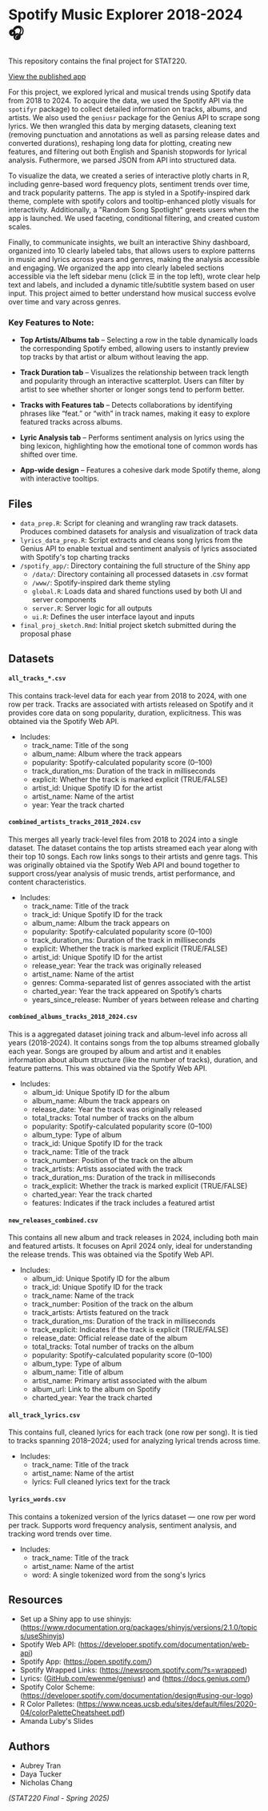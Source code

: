 # Spotify Music Explorer 2018-2024 🎧
This repository contains the final project for STAT220.

[View the published app](https://nicholasjchang.shinyapps.io/spotify_app/)

For this project, we explored lyrical and musical trends using Spotify data from 2018 to 2024. To acquire the data, we used the Spotify API via the `spotifyr` package) to collect detailed information on tracks, albums, and artists. We also used the `geniusr` package for the Genius API to scrape song lyrics. We then wrangled this data by merging datasets, cleaning text (removing punctuation and annotations as well as parsing release dates and converted durations), reshaping long data for plotting, creating new features, and filtering out both English and Spanish stopwords for lyrical analysis. Futhermore, we parsed JSON from API into structured data. 

To visualize the data, we created a series of interactive plotly charts in R, including genre-based word frequency plots, sentiment trends over time, and track popularity patterns. The app is styled in a Spotify-inspired dark theme, complete with spotify colors and tooltip-enhanced plotly visuals for interactivity. Additionally, a "Random Song Spotlight" greets users when the app is launched. We used faceting, conditional filtering, and created custom scales. 

Finally, to communicate insights, we built an interactive Shiny dashboard, organized into 10 clearly labeled tabs, that allows users to explore patterns in music and lyrics across years and genres, making the analysis accessible and engaging. We organized the app into clearly labeled sections accessible via the left sidebar menu (click ☰ in the top left), wrote clear help text and labels, and included a dynamic title/subtitle system based on user input. This project aimed to better understand how musical success evolve over time and vary across genres.

### Key Features to Note:

- **Top Artists/Albums tab** – Selecting a row in the table dynamically loads the corresponding Spotify embed, allowing users to instantly preview top tracks by that artist or album without leaving the app.

- **Track Duration tab** – Visualizes the relationship between track length and popularity through an interactive scatterplot. Users can filter by artist to see whether shorter or longer songs tend to perform better.

- **Tracks with Features tab** – Detects collaborations by identifying phrases like “feat.” or “with” in track names, making it easy to explore featured tracks across albums.

- **Lyric Analysis tab** – Performs sentiment analysis on lyrics using the bing lexicon, highlighting how the emotional tone of common words has shifted over time.

- **App-wide design** – Features a cohesive dark mode Spotify theme, along with interactive tooltips.

## Files
- `data_prep.R`: Script for cleaning and wrangling raw track datasets. Produces combined datasets for analysis and visualization of track data
- `lyrics_data_prep.R`: Script extracts and cleans song lyrics from the Genius API to enable textual and sentiment analysis of lyrics associated with Spotify's top charting tracks
- `/spotify_app/`: Directory containing the full structure of the Shiny app
  - `/data/`: Directory containing all processed datasets in .csv format
  - `/www/`: Spotify-inspired dark theme styling
  - `global.R`: Loads data and shared functions used by both UI and server components
  - `server.R`: Server logic for all outputs
  - `ui.R`: Defines the user interface layout and inputs
- `final_proj_sketch.Rmd`: Initial project sketch submitted during the proposal phase

## Datasets
#### `all_tracks_*.csv`
This contains track-level data for each year from 2018 to 2024, with one row per track. Tracks are associated with artists released on Spotify and it provides core data on song popularity, duration, explicitness. This was obtained via the Spotify Web API.

- Includes:
  - track_name: Title of the song
  - album_name: Album where the track appears
  - popularity: Spotify-calculated popularity score (0–100)
  - track_duration_ms: Duration of the track in milliseconds
  - explicit: Whether the track is marked explicit (TRUE/FALSE)
  - artist_id: Unique Spotify ID for the artist
  - artist_name: Name of the artist
  - year: Year the track charted

#### `combined_artists_tracks_2018_2024.csv` 
This merges all yearly track-level files from 2018 to 2024 into a single dataset. The dataset contains the top artists streamed each year along with their top 10 songs. Each row links songs to their artists and genre tags. This was originally obtained via the Spotify Web API and bound together to support cross/year analysis of music trends, artist performance, and content characteristics.

- Includes:
  - track_name: Title of the track
  - track_id: Unique Spotify ID for the track
  - album_name: Album the track appears on
  - popularity: Spotify-calculated popularity score (0–100)
  - track_duration_ms: Duration of the track in milliseconds
  - explicit: Whether the track is marked explicit (TRUE/FALSE)
  - artist_id: Unique Spotify ID for the artist
  - release_year: Year the track was originally released
  - artist_name: Name of the artist
  - genres: Comma-separated list of genres associated with the artist
  - charted_year: Year the track appeared on Spotify’s charts
  - years_since_release: Number of years between release and charting

#### `combined_albums_tracks_2018_2024.csv`
This is a aggregated dataset joining track and album-level info across all years (2018-2024). It contains songs from the top albums streamed globally each year. Songs are grouped by album and artist and it enables information about album structure (like the number of tracks), duration, and feature patterns. This was obtained via the Spotify Web API.

- Includes:
  - album_id: Unique Spotify ID for the album
  - album_name: Album the track appears on
  - release_date: Year the track was originally released
  - total_tracks: Total number of tracks on the album
  - popularity: Spotify-calculated popularity score (0–100)
  - album_type: Type of album
  - track_id: Unique Spotify ID for the track
  - track_name: Title of the track
  - track_number: Position of the track on the album
  - track_artists: Artists associated with the track
  - track_duration_ms: Duration of the track in milliseconds
  - track_explicit: Whether the track is marked explicit (TRUE/FALSE)
  - charted_year: Year the track charted
  - features: Indicates if the track includes a featured artist

#### `new_releases_combined.csv`
This contains all new album and track releases in 2024, including both main and featured artists. It focuses on April 2024 only, ideal for understanding the release trends. This was obtained via the Spotify Web API.

- Includes:
  - album_id: Unique Spotify ID for the album
  - track_id: Unique Spotify ID for the track
  - track_name: Name of the track
  - track_number: Position of the track on the album
  - track_artists: Artists featured on the track
  - track_duration_ms: Duration of the track in milliseconds
  - track_explicit: Indicates if the track is explicit (TRUE/FALSE)
  - release_date: Official release date of the album
  - total_tracks: Total number of tracks on the album
  - popularity: Spotify-calculated popularity score (0–100)
  - album_type: Type of album
  - album_name: Title of album
  - artist_name: Primary artist associated with the album
  - album_url: Link to the album on Spotify
  - charted_year: Year the track charted

#### `all_track_lyrics.csv` 
This contains full, cleaned lyrics for each track (one row per song). It is tied to tracks spanning 2018–2024; used for analyzing lyrical trends across time.

- Includes:
  - track_name: Title of the track
  - artist_name: Name of the artist
  - lyrics: Full cleaned lyrics text for the track

#### `lyrics_words.csv`
This contains a tokenized version of the lyrics dataset — one row per word per track. Supports word frequency analysis, sentiment analysis, and tracking word trends over time.

- Includes:
  - track_name: Title of the track
  - artist_name: Name of the artist
  - word: A single tokenized word from the song's lyrics

## Resources
- Set up a Shiny app to use shinyjs: (https://www.rdocumentation.org/packages/shinyjs/versions/2.1.0/topics/useShinyjs)
- Spotify Web API: (https://developer.spotify.com/documentation/web-api)
- Spotify App: (https://open.spotify.com/)
- Spotify Wrapped Links: (https://newsroom.spotify.com/?s=wrapped)
- Lyrics: ([GitHub.com/ewenme/geniusr](https://github.com/ewenme/geniusr)) and (https://docs.genius.com/)
- Spotify Color Scheme: (https://developer.spotify.com/documentation/design#using-our-logo)
- R Color Palletes: (https://www.nceas.ucsb.edu/sites/default/files/2020-04/colorPaletteCheatsheet.pdf)
- Amanda Luby's Slides

## Authors
- Aubrey Tran
- Daya Tucker
- Nicholas Chang
  
*(STAT220 Final - Spring 2025)*
